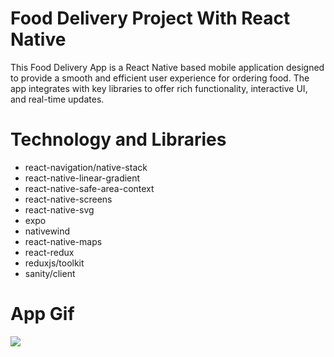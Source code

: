 # Food Delivery Project With React Native
This Food Delivery App is a React Native based mobile application designed to provide a smooth and efficient user experience for ordering food. The app integrates with key libraries to offer rich functionality, interactive UI, and real-time updates.

# Technology and Libraries
- react-navigation/native-stack
- react-native-linear-gradient
- react-native-safe-area-context
- react-native-screens
- react-native-svg
- expo
- nativewind
- react-native-maps
- react-redux
- reduxjs/toolkit
- sanity/client


# App Gif
![](/client/assets/images/app.gif)
